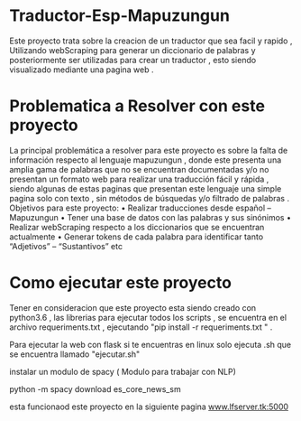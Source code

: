 # Traductor-Esp-Mapuzungun

Este proyecto trata sobre la creacion de un traductor que sea facil y rapido , Utilizando webScraping para generar un diccionario de palabras y posteriormente ser utilizadas para crear un traductor , esto siendo visualizado mediante una pagina web .

# Problematica a Resolver con este proyecto
La principal problemática a resolver para este proyecto es sobre la falta de información respecto al lenguaje mapuzungun , donde este presenta una amplia gama de palabras que no se encuentran documentadas y/o no presentan un formato web para realizar una traducción fácil y rápida , siendo algunas de estas paginas que presentan este lenguaje una simple pagina solo con texto , sin métodos de búsquedas y/o filtrado de palabras . 
Objetivos para este proyecto: 
    • Realizar traducciones desde español – Mapuzungun
    • Tener una base de datos con las palabras y sus sinónimos 
    • Realizar webScraping respecto a los diccionarios que se encuentran actualmente 
    • Generar tokens de cada palabra para identificar tanto “Adjetivos” – “Sustantivos” etc

# Como ejecutar este proyecto 

Tener en consideracion que este proyecto esta siendo creado con python3.6 , las librerias para ejecutar todos los scripts  , se encuentra en el archivo requeriments.txt , ejecutando "pip install -r requeriments.txt " .

Para ejecutar la web con flask si te encuentras en linux solo ejecuta .sh que se encuentra llamado "ejecutar.sh"

instalar un modulo de spacy  ( Modulo para trabajar con NLP)

python -m spacy download es_core_news_sm

esta funcionaod este proyecto en la siguiente pagina www.lfserver.tk:5000
